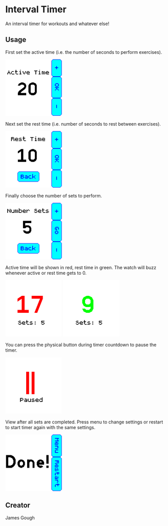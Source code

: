 # Interval Timer

An interval timer for workouts and whatever else!

## Usage

First set the active time (i.e. the number of seconds to perform exercises).

![Set Active Time](images\set-active.png)

Next set the rest time (i.e. number of seconds to rest between exercises).

![Set Rest Time](images\set-rest.png)

Finally choose the number of sets to perform.

![Set Number Sets](images\set-sets.png)

Active time will be shown in red, rest time in green. The watch will buzz whenever active or rest time gets to 0.

![Timer (active)](images\timer1.png)
![Timer (rest)](images\timer2.png)

You can press the physical button during timer countdown to pause the timer.

![Paused](images\pause.png)

View after all sets are completed. Press menu to change settings or restart to start timer again with the same settings.

![Completed view](images\done.png)

## Creator

James Gough

